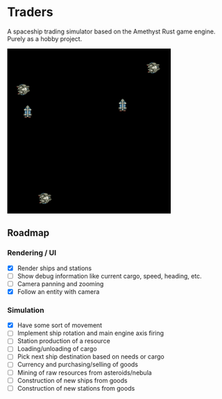 # Traders
A spaceship trading simulator based on the Amethyst Rust game engine. Purely as a hobby project.

![Current state of the game](assets/state.png)

## Roadmap

### Rendering / UI
- [x] Render ships and stations
- [ ] Show debug information like current cargo, speed, heading, etc.
- [ ] Camera panning and zooming
- [x] Follow an entity with camera

### Simulation
- [x] Have some sort of movement
- [ ] Implement ship rotation and main engine axis firing
- [ ] Station production of a resource
- [ ] Loading/unloading of cargo
- [ ] Pick next ship destination based on needs or cargo
- [ ] Currency and purchasing/selling of goods
- [ ] Mining of raw resources from asteroids/nebula
- [ ] Construction of new ships from goods
- [ ] Construction of new stations from goods